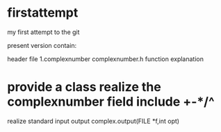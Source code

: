 # firstattempt
my first attempt to the git

present version contain:

header file
1.complexnumber
complexnumber.h
function explanation

provide a class realize the complexnumber field
include +-*/^
==
realize standard input output
complex.output(FILE *f,int opt)
